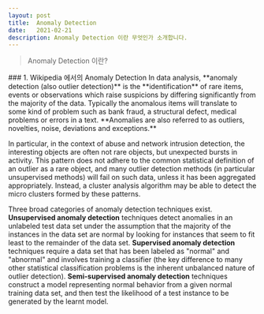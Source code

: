 ```yaml
---
layout: post
title:  Anomaly Detection
date:   2021-02-21
description: Anomaly Detection 이란 무엇인가 소개합니다.
---
```


<blockquote> Anomaly Detection 이란? </blockquote>
### 1. Wikipedia 에서의 Anomaly Detection
In data analysis, **anomaly detection (also outlier detection)** is the **identification** of rare items, events or observations which raise suspicions by differing significantly from the majority of the data. Typically the anomalous items will translate to some kind of problem such as bank fraud, a structural defect, medical problems or errors in a text. **Anomalies are also referred to as outliers, novelties, noise, deviations and exceptions.**

In particular, in the context of abuse and network intrusion detection, the interesting objects are often not rare objects, but unexpected bursts in activity. This pattern does not adhere to the common statistical definition of an outlier as a rare object, and many outlier detection methods (in particular unsupervised methods) will fail on such data, unless it has been aggregated appropriately. Instead, a cluster analysis algorithm may be able to detect the micro clusters formed by these patterns.

Three broad categories of anomaly detection techniques exist. **Unsupervised anomaly detection** techniques detect anomalies in an unlabeled test data set under the assumption that the majority of the instances in the data set are normal by looking for instances that seem to fit least to the remainder of the data set. **Supervised anomaly detection** techniques require a data set that has been labeled as "normal" and "abnormal" and involves training a classifier (the key difference to many other statistical classification problems is the inherent unbalanced nature of outlier detection). **Semi-supervised anomaly detection** techniques construct a model representing normal behavior from a given normal training data set, and then test the likelihood of a test instance to be generated by the learnt model.
